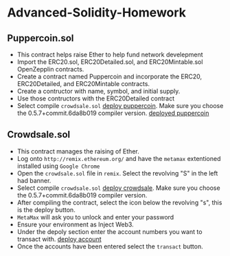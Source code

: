 # Advanced-Solidity-Homework
## Puppercoin.sol
- This contract helps raise Ether to help fund network develepment 
- Import the ERC20.sol, ERC20Detailed.sol, and ERC20Mintable.sol OpenZepplin contracts.
- Create a contract named Puppercoin and incorporate the ERC20, ERC20Detailed, and ERC20Mintable contracts.
- Create a contructor with name, symbol, and initial supply.
- Use those contructors with the ERC20Detailed contract
- Select compile `crowdsale.sol` [deploy puppercoin](deploy_puppercoin.png). Make sure you choose the 0.5.7+commit.6da8b019 compiler version.
[deployed puppercoin](deployed_puppercoin.png)

## Crowdsale.sol
- This contract manages the raising of Ether. 
- Log onto `http://remix.ethereum.org/` and have the `metamax` extentioned installed using `Google Chrome`
- Open the `crowdsale.sol` file in `remix`. Select the revolving "S" in the left had banner.
- Select compile `crowdsale.sol` [deploy crowdsale](deploy_crowdsale.png). Make sure you choose the 0.5.7+commit.6da8b019 compiler version.
- After compiling the contract, select the icon below the revolving "s", this is the deploy button.
- `MetaMax` will ask you to unlock and enter your password
- Ensure your environment as Inject Web3. 
- Under the depoly section enter the account numbers you want to transact with. [deploy account](deploy_acct.png)
- Once the accounts have been entered select the `transact` button.
